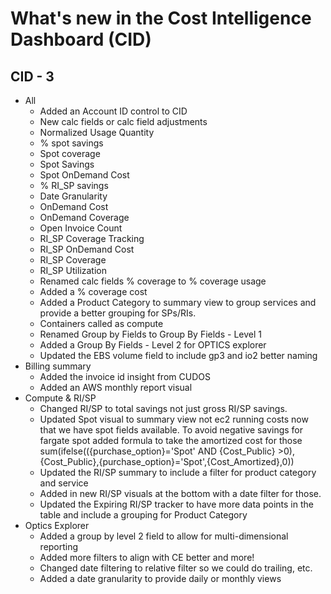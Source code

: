 # What's new in the Cost Intelligence Dashboard (CID) 

## CID - 3
* All 
	* Added an Account ID control to CID 
	* New calc fields or calc field adjustments
	* Normalized Usage Quantity 
	* % spot savings
	* Spot coverage
	* Spot Savings 
	* Spot OnDemand Cost
	* % RI_SP savings
	* Date Granularity
	* OnDemand  Cost
	* OnDemand Coverage
	* Open Invoice Count
	* RI_SP Coverage Tracking
	* RI_SP OnDemand Cost
	* RI_SP Coverage
	* RI_SP Utilization
	* Renamed calc fields % coverage to % coverage usage
	* Added a % coverage cost
	* Added a Product Category to summary view to group services and provide a better grouping for SPs/RIs.
	* Containers called as compute
	* Renamed Group by Fields to Group By Fields - Level 1
	* Added a Group By Fields - Level 2 for OPTICS explorer
	* Updated the EBS volume field to include gp3 and io2 better naming
* Billing summary
	* Added the invoice id insight from CUDOS
	* Added an AWS monthly report visual
* Compute & RI/SP
	* Changed RI/SP to total savings not just gross RI/SP savings.
	* Updated Spot visual to summary view not ec2 running costs now that we have spot fields 	available. To avoid negative savings for fargate spot added formula to take the amortized cost for those sum(ifelse(({purchase_option}='Spot' AND {Cost_Public} >0),{Cost_Public},{purchase_option}='Spot',{Cost_Amortized},0))
	* Updated the RI/SP summary to include a filter for product category and service
	* Added in new RI/SP visuals at the bottom with a date filter for those. 
	* Updated the Expiring RI/SP tracker to have more data points in the table and include a grouping for Product Category 
* Optics Explorer
	* Added a group by level 2 field to allow for multi-dimensional reporting
	* Added more filters to align with CE better and more!
	* Changed date filtering to relative filter so we could do trailing, etc.
	* Added a date granularity to provide daily or monthly views


